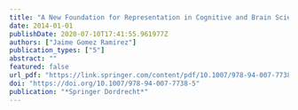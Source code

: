 ```yaml
---
title: "A New Foundation for Representation in Cognitive and Brain Science: Category Theory and the Hippocampus"
date: 2014-01-01
publishDate: 2020-07-10T17:41:55.961977Z
authors: ["Jaime Gomez Ramirez"]
publication_types: ["5"]
abstract: ""
featured: false
url_pdf: "https://link.springer.com/content/pdf/10.1007/978-94-007-7738-5.pdf"
doi: "https://doi.org/10.1007/978-94-007-7738-5"
publication: "*Springer Dordrecht*"
---
```



